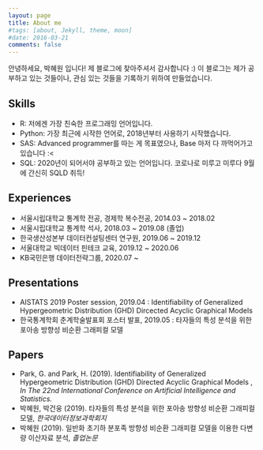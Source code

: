 ```yaml
---
layout: page
title: About me
#tags: [about, Jekyll, theme, moon]
#date: 2016-03-21
comments: false
---
```


안녕하세요, 박혜원 입니다! 제 블로그에 찾아주셔서 감사합니다 :) 이 블로그는 제가 공부하고 있는 것들이나, 관심 있는 것들을 기록하기 위하여 만들었습니다.    

## Skills
* R: 저에겐 가장 친숙한 프로그래밍 언어입니다.
* Python: 가장 최근에 시작한 언어로, 2018년부터 사용하기 시작했습니다.
* SAS: Advanced programmer를 따는 게 목표였으나, Base 마저 다 까먹어가고 있습니다 :<
* SQL: 2020년이 되어서야 공부하고 있는 언어입니다. 코로나로 미루고 미루다 9월에 간신히 SQLD 취득!

## Experiences
* 서울시립대학교 통계학 전공, 경제학 복수전공, 2014.03 ~ 2018.02
* 서울시립대학교 통계학 석사, 2018.03 ~ 2019.08 (졸업)
* 한국생산성본부 데이터컨설팅센터 연구원, 2019.06 ~ 2019.12
* 서울대학교 빅데이터 핀테크 교육, 2019.12 ~ 2020.06
* KB국민은행 데이터전략그룹, 2020.07 ~

## Presentations
* AISTATS 2019 Poster session, 2019.04 : Identifiability of Generalized Hypergeometric Distribution (GHD) Dircected Acyclic Graphical Models
* 한국통계학회 춘계학술발표회 포스터 발표, 2019.05 : 타자들의 특성 분석을 위한 포아송 방향성 비순환 그래피컬 모델

## Papers
*  Park, G. and Park, H. (2019). Identifiability of Generalized Hypergeometric Distribution (GHD) Directed Acyclic Graphical Models , *In The 22nd International Conference on Artificial Intelligence and Statistics.*
* 박혜원, 박건웅 (2019). 타자들의 특성 분석을 위한 포아송 방향성 비순환 그래피컬 모델, *한국데이터정보과학회지*
* 박혜원 (2019). 일반화 초기하 분포족 방향성 비순환 그래피컬 모델을 이용한 다변량 이산자료 분석, *졸업논문*
